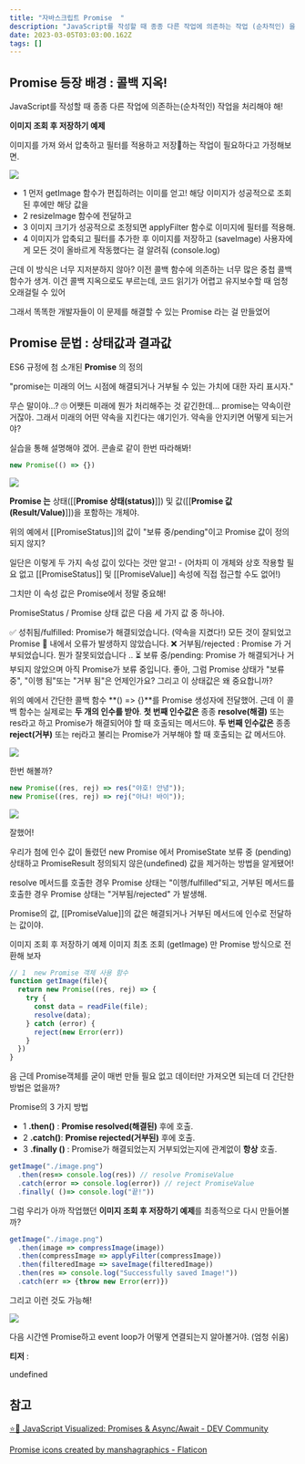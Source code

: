 ```yaml
---
title: "자바스크립트 Promise  "
description: "JavaScript를 작성할 때 종종 다른 작업에 의존하는 작업 (순차적인) 을 처리해야 해! 이미지 조회 후 저장하기 예제이미지를 가져 와서 압축하고 필터를 적용하고 저장📸하는 작업이 필요하다고 가정해보면.Untitled1 먼저 getImage 함수가 편집하려는 이"
date: 2023-03-05T03:03:00.162Z
tags: []
---
```

## Promise 등장 배경 : 콜백 지옥!

JavaScript를 작성할 때 종종 다른 작업에 의존하는(순차적인) 작업을 처리해야 해! 

**이미지 조회 후 저장하기 예제**

이미지를 가져 와서 압축하고 필터를 적용하고 저장📸하는 작업이 필요하다고 가정해보면.

![](/images/c1777258-da86-4196-9188-94ffbf81f54e-image.png)

- 1 먼저 getImage 함수가 편집하려는 이미를 얻고! 해당 이미지가 성공적으로 조회 된 후에만 해당 값을
- 2 resizeImage 함수에 전달하고
- 3 이미지 크기가 성공적으로 조정되면 applyFilter 함수로 이미지에 필터를 적용해.
- 4 이미지가 압축되고 필터를 추가한 후 이미지를 저장하고 (saveImage) 사용자에게 모든 것이 올바르게 작동했다는 걸 알려줘 (console.log)

근데 이 방식은 너무 지저분하지 않아? 이전 콜백 함수에 의존하는 너무 많은 중첩 콜백 함수가 생겨. 이건 콜백 지옥으로도 부르는데, 코드 읽기가 어렵고 유지보수할 때 엄청 오래걸릴 수 있어

그래서 똑똑한 개발자들이 이 문제를 해결할 수 있는 Promise 라는 걸 만들었어 

## Promise 문법 : 상태값과 결과값

ES6 규정에 첨 소개된 **Promise** 의 정의  

"promise는 미래의 어느 시점에 해결되거나 거부될 수 있는 가치에 대한 자리 표시자."

무슨 말이야…?  🙄 어쨋든 미래에 뭔가 처리해주는 것 같긴한데… promise는 약속이란 거잖아.  그래서 미래의 어떤 약속을 지킨다는 얘기인가. 약속을 안지키면 어떻게 되는거야?

실습을 통해 설명해야 겠어. 콘솔로 같이 한번 따라해봐! 

```jsx
new Promise(() => {})
```

![](/images/8961488c-f4d7-4598-be0c-d87b8d3d9b7f-image.png)

**Promise 는** 상태([[**Promise 상태(status)**]]) 및 값([[**Promise  값(Result/Value)**]])을 포함하는 개체야. 

위의 예에서 [[PromiseStatus]]의 값이 "보류 중/pending"이고 Promise 값이 정의되지 않지?

일단은 이렇게 두 가지 속성 값이 있다는 것만 알고! - (어차피 이 개체와 상호 작용할 필요 없고 [[PromiseStatus]] 및 [[PromiseValue]] 속성에 직접 접근할 수도 없어!) 

그치만 이 속성 값은 Promise에서 정말 중요해!

PromiseStatus / Promise 상태 값은 다음 세 가지 값 중 하나야.

✅ 성취됨/fulfilled: Promise가 해결되었습니다. (약속을 지켰다!) 모든 것이 잘되었고 Promise 🥳 내에서 오류가 발생하지 않았습니다.
❌ 거부됨/rejected : Promise 가 거부되었습니다. 뭔가 잘못되었습니다 ..
⏳ 보류 중/pending: Promise 가 해결되거나 거부되지 않았으며 아직 Promise가 보류 중입니다.
좋아, 그럼 Promise 상태가 "보류 중", "이행 됨"또는 "거부 됨"은 언제인가요? 그리고 이 상태값은 왜 중요합니까?

위의 예에서 간단한 콜백 함수 **() => {}**를 Promise 생성자에 전달했어. 근데 이 콜백 함수는 실제로는 **두 개의 인수를 받아**. **첫 번째 인수값은** 종종 **resolve(해결)** 또는 res라고 하고 Promise가 해결되어야 할 때 호출되는 메서드야. **두 번째 인수값은** 종종 **reject(거부)** 또는 rej라고 불리는 Promise가 거부해야 할 때 호출되는 값 메서드야.

![](/images/486c78d3-5f63-4095-bf4b-7e53b1976b29-image.png)


한번 해볼까?

```jsx
new Promise((res, rej) => res("야호! 안녕"));
new Promise((res, rej) => rej("아냐! 바이"));
```

![](/images/797c36fc-7f3c-47bb-870c-c889f058b836-image.png)


잘했어!

우리가 첨에 인수 값이 돌렸던 new Promise 에서 PromiseState 보류 중 (pending) 상태하고 PromiseResult 정의되지 않은(undefined) 값을 제거하는 방법을 알게됐어! 

resolve 메서드를 호출한 경우 Promise 상태는 "이행/fulfilled"되고, 거부된 메서드를 호출한 경우 Promise 상태는 "거부됨/rejected" 가 발생해.

Promise의 값, [[PromiseValue]]의 값은 해결되거나 거부된 메서드에 인수로 전달하는 값이야.

 이미지 조회 후 저장하기 예제 이미지 최초 조회 (getImage) 만 Promise 방식으로 전환해 보자

```jsx
// 1  new Promise 객체 사용 함수
function getImage(file){
  return new Promise((res, rej) => {
    try {
      const data = readFile(file);
      resolve(data);
    } catch (error) {
      reject(new Error(err))
    }
  })
}
```

음 근데 Promise객체를 굳이 매번 만들 필요 없고 데이터만 가져오면 되는데 더 간단한 방법은 없을까?

 Promise의 3 가지 방법

- 1 **.then()** : **Promise resolved(해결된)** 후에 호출.
- 2 **.catch()**: **Promise rejected(거부된)** 후에 호출.
- 3 **.finally ()** : Promise가 해결되었는지 거부되었는지에 관계없이 **항상** 호출.

```jsx
getImage("./image.png") 
  .then(res=> console.log(res)) // resolve PromiseValue
  .catch(error => console.log(error)) // reject PromiseValue
  .finally( ()=> console.log("끝!"))
```

그럼 우리가 아까 작업했던 **이미지 조회 후 저장하기 예제**를 최종적으로 다시 만들어볼까?

```jsx
getImage("./image.png") 
  .then(image => compressImage(image))
  .then(compressImage => applyFilter(compressImage))
  .then(filteredImage => saveImage(filteredImage))
  .then(res => console.log("Successfully saved Image!"))
  .catch(err => {throw new Error(err)})
```

그리고 이런 것도 가능해!

![](/images/68bedd73-f8ef-45a1-838a-0299c433a157-image.png)


다음 시간엔 Promise하고 event loop가 어떻게 연결되는지 알아볼거야.  (엄청 쉬움)

**티저** :

undefined

## 참고

[⭐️🎀 JavaScript Visualized: Promises & Async/Await - DEV Community](https://dev.to/lydiahallie/javascript-visualized-promises-async-await-5gke)

<a href="https://www.flaticon.com/free-icons/promise" title="promise icons">Promise icons created by manshagraphics - Flaticon</a>